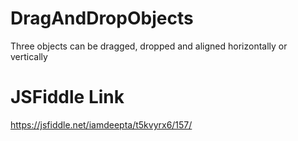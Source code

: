 # DragAndDropObjects
Three objects can be dragged, dropped and aligned horizontally or vertically

# JSFiddle Link
https://jsfiddle.net/iamdeepta/t5kvyrx6/157/
